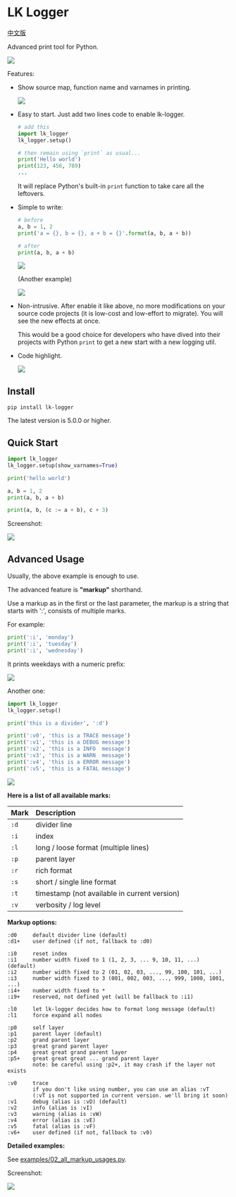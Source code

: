 # LK Logger

[中文版](https://blog.csdn.net/Likianta/article/details/124358443)

Advanced print tool for Python.

![](.assets/20220422181702.png)

Features:

-   Show source map, function name and varnames in printing.

    ![](.assets/20220422183248.png)

-   Easy to start. Just add two lines code to enable lk-logger.

    ```python
    # add this
    import lk_logger
    lk_logger.setup()

    # then remain using `print` as usual...
    print('Hello world')
    print(123, 456, 789)
    ...
    ```

    It will replace Python's built-in `print` function to take care all the leftovers.

-   Simple to write:

    ```python
    # before
    a, b = 1, 2
    print('a = {}, b = {}, a + b = {}'.format(a, b, a + b))

    # after
    print(a, b, a + b)
    ```

    ![](.assets/20220422182815.png)

    (Another example)

    ![](.assets/20220422183714.png)

-   Non-intrusive. After enable it like above, no more modifications on your source code projects (it is low-cost and low-effort to migrate). You will see the new effects at once.

    This would be a good choice for developers who have dived into their projects with Python `print` to get a new start with a new logging util.

-   Code highlight.

    ![](.assets/20220321155834.png)

## Install

```shell
pip install lk-logger
```

The latest version is 5.0.0 or higher.

## Quick Start

```python
import lk_logger
lk_logger.setup(show_varnames=True)

print('hello world')

a, b = 1, 2
print(a, b, a + b)

print(a, b, (c := a + b), c + 3)
```

Screenshot:

![](.assets/20220321154014.png)

## Advanced Usage

Usually, the above example is enough to use.

The advanced feature is **"markup"** shorthand.

Use a markup as in the first or the last parameter, the markup is a string that starts with ':', consists of multiple marks.

For example:

```python
print(':i', 'monday')
print(':i', 'tuesday')
print(':i', 'wednesday')
```

It prints weekdays with a numeric prefix:

![](.assets/20220321155834.png)

Another one:

```python
import lk_logger
lk_logger.setup()

print('this is a divider', ':d')

print(':v0', 'this is a TRACE message')
print(':v1', 'this is a DEBUG message')
print(':v2', 'this is a INFO  message')
print(':v3', 'this is a WARN  message')
print(':v4', 'this is a ERROR message')
print(':v5', 'this is a FATAL message')
```

![](.assets/20220328191717.png)

**Here is a list of all available marks:**

| Mark | Description                                  |
| :--- | :------------------------------------------- |
| `:d` | divider line                                 |
| `:i` | index                                        |
| `:l` | long / loose format (multiple lines)         |
| `:p` | parent layer                                 |
| `:r` | rich format                                  |
| `:s` | short / single line format                   |
| `:t` | timestamp (not available in current version) |
| `:v` | verbosity / log level                        |

**Markup options:**

```
:d0     default divider line (default)
:d1+    user defined (if not, fallback to :d0)

:i0     reset index
:i1     number width fixed to 1 (1, 2, 3, ... 9, 10, 11, ...) (default)
:i2     number width fixed to 2 (01, 02, 03, ..., 99, 100, 101, ...)
:i3     number width fixed to 3 (001, 002, 003, ..., 999, 1000, 1001, ...)
:i4+    number width fixed to *
:i9+    reserved, not defined yet (will be fallback to :i1)

:l0     let lk-logger decides how to format long message (default)
:l1     force expand all nodes

:p0     self layer
:p1     parent layer (default)
:p2     grand parent layer
:p3     great grand parent layer
:p4     great great grand parent layer
:p5+    great great great ... grand parent layer
        note: be careful using :p2+, it may crash if the layer not exists

:v0     trace
        if you don't like using number, you can use an alias :vT
        (:vT is not supported in current version. we'll bring it soon)
:v1     debug (alias is :vD) (default)
:v2     info (alias is :vI)
:v3     warning (alias is :vW)
:v4     error (alias is :vE)
:v5     fatal (alias is :vF)
:v6+    user defined (if not, fallback to :v0)
```

**Detailed examples:**

See [examples/02_all_markup_usages.py](examples/02_all_markup_usages.py).

Screenshot:

![](.assets/20220422184344.png)

